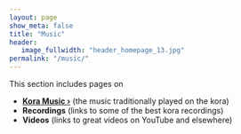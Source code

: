 ```yaml
---
layout: page
show_meta: false
title: "Music"
header:
   image_fullwidth: "header_homepage_13.jpg"
permalink: "/music/"
---
```

This section includes pages on

- **<a href="{{ site.url }}{{ site.baseurl }}/music/koramusic/">Kora Music ›</a>** (the music traditionally played on the kora) 
- **Recordings** (links to some of the best kora recordings)
- **Videos** (links to great videos on YouTube and elsewhere)
